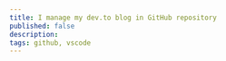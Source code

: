```yaml
---
title: I manage my dev.to blog in GitHub repository
published: false
description:
tags: github, vscode
---
```

